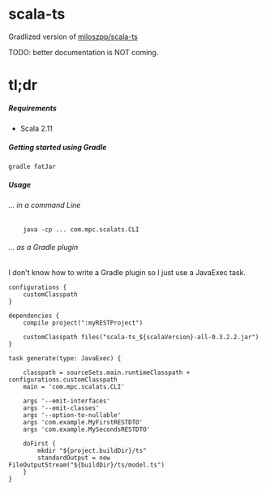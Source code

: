 # scala-ts

Gradlized version of [miloszpp/scala-ts](https://github.com/miloszpp/scala-ts)

TODO: better documentation is NOT coming.


tl;dr
=========
##### Requirements
- Scala 2.11

##### Getting started using Gradle
```
gradle fatJar
```

##### Usage
###### ... in a command Line
```
    java -cp ... com.mpc.scalats.CLI
```

###### ... as a Gradle plugin
I don't know how to write a Gradle plugin so I just use a JavaExec task.
```
configurations {
    customClasspath
}

dependencies {
    compile project(":myRESTProject")

    customClasspath files("scala-ts_${scalaVersion}-all-0.3.2.2.jar")
}
	
task generate(type: JavaExec) {

    classpath = sourceSets.main.runtimeClasspath + configurations.customClasspath
    main = 'com.mpc.scalats.CLI'

    args '--emit-interfaces'
    args '--emit-classes'
    args '--option-to-nullable'
    args 'com.example.MyFirstRESTDTO'
    args 'com.example.MySecondsRESTDTO'

    doFirst {
        mkdir "${project.buildDir}/ts"
        standardOutput = new FileOutputStream("${buildDir}/ts/model.ts")
    }
}
```
